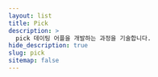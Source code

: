 ```yaml
---
layout: list
title: Pick
description: >
  pick 데이팅 어플을 개발하는 과정을 기술합니다.
hide_description: true
slug: pick
sitemap: false
---
```

